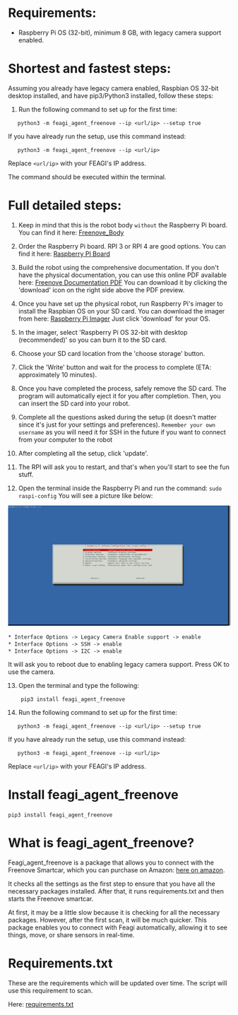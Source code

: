 # Requirements:
- Raspberry Pi OS (32-bit), minimum 8 GB, with legacy camera support enabled.

# Shortest and fastest steps:
Assuming you already have legacy camera enabled, Raspbian OS 32-bit desktop installed, and have 
pip3/Python3 installed, follow these steps:

1. Run the following command to set up for the first time:
```
   python3 -m feagi_agent_freenove --ip <url/ip> --setup true
```
If you have already run the setup, use this command instead:
```
   python3 -m feagi_agent_freenove --ip <url/ip>
```
Replace `<url/ip>` with your FEAGI's IP address.

The command should be executed within the terminal.



# Full detailed steps:

1) Keep in mind that this is the robot body ``without`` the Raspberry Pi board. You can find it 
   here: [Freenove_Body](https://www.amazon.com/Freenove-Raspberry-Tracking-Avoidance-Ultrasonic/dp/B07YD2LT9D/ref=sr_1_3?keywords=freenove+4wd+car+kit&qid=1686246937&sprefix=freenove%2Caps%2C154&sr=8-3&ufe=app_do%3Aamzn1.fos.006c50ae-5d4c-4777-9bc0-4513d670b6bc)

2) Order the Raspberry Pi board. RPI 3 or RPI 4 are good options. You can find it here: 
   [Raspberry PI Board](https://www.amazon.com/Raspberry-Model-2019-Quad-Bluetooth/dp/B07TC2BK1X/ref=pd_bxgy_vft_none_img_sccl_1/145-1668819-0949402?pd_rd_w=MM6jo&content-id=amzn1.sym.26a5c67f-1a30-486b-bb90-b523ad38d5a0&pf_rd_p=26a5c67f-1a30-486b-bb90-b523ad38d5a0&pf_rd_r=WP4TBQQDTXVRH05BVVK4&pd_rd_wg=tpNVc&pd_rd_r=aca7db21-d4e0-4548-9e0c-a93588faa313&pd_rd_i=B07TC2BK1X&psc=1)

3) Build the robot using the comprehensive documentation. If you don't have the physical 
   documentation, you can use this online PDF available here: [Freenove Documentation PDF](https://github.com/Freenove/Freenove_4WD_Smart_Car_Kit_for_Raspberry_Pi/blob/master/Tutorial.pdf)
You can download it by clicking the 'download' icon on the right side above the PDF preview.

4) Once you have set up the physical robot, run Raspberry Pi's imager to install the Raspbian OS 
   on your SD card. You can download the imager from here: [Raspberry Pi Imager](https://www.raspberrypi.com/software/) Just click 'download' for your OS.

5) In the imager, select 'Raspberry Pi OS 32-bit with desktop (recommended)' so you can burn it to the SD card.

6) Choose your SD card location from the 'choose storage' button.

7) Click the 'Write' button and wait for the process to complete (ETA: approximately 10 minutes).

8) Once you have completed the process, safely remove the SD card. The program will 
   automatically eject it for you after completion. Then, you can insert the SD card into your 
   robot.

9) Complete all the questions asked during the setup (it doesn't matter since it's just for your 
   settings and preferences). ``Remember your own username`` as you will need it for SSH in the future 
   if you want to connect from your computer to the robot

10) After completing all the setup, click 'update'.

11) The RPI will ask you to restart, and that's when you'll start to see the fun stuff.

12) Open the terminal inside the Raspberry Pi and run the command: `sudo raspi-config`
You will see a picture like below:

![image](_static/raspiconfig.png)

    * Interface Options -> Legacy Camera Enable support -> enable
    * Interface Options -> SSH -> enable
    * Interface Options -> I2C -> enable
It will ask you to reboot due to enabling legacy camera support. Press OK to use the camera.

13) Open the terminal and type the following:
```
    pip3 install feagi_agent_freenove
```

14) Run the following command to set up for the first time:
```
   python3 -m feagi_agent_freenove --ip <url/ip> --setup true
```
If you have already run the setup, use this command instead:
```
   python3 -m feagi_agent_freenove --ip <url/ip>
```
Replace `<url/ip>` with your FEAGI's IP address.

# Install feagi_agent_freenove
`pip3 install feagi_agent_freenove`

# What is feagi_agent_freenove?
Feagi_agent_freenove is a package that allows you to connect with the Freenove Smartcar, which you can purchase on Amazon: [here on amazon](https://www.amazon.com/Freenove-Raspberry-Tracking-Avoidance-Ultrasonic/dp/B07YD2LT9D). 

It checks all the settings as the first step to ensure that you have all the necessary packages installed. 
After that, it runs requirements.txt and then starts the Freenove smartcar. 

At first, it may be a little slow because it is checking for all the necessary packages. However, after the first scan, it will be much quicker. This package enables you to connect with Feagi automatically, allowing it to see things, move, or share sensors in real-time.

# Requirements.txt
These are the requirements which will be updated over time. The script will use this requirement to scan.

Here: [requirements.txt](https://github.com/feagi/feagi/blob/staging/peripherals/feagi_agent_freenove/feagi_agent_freenove/requirements.txt)

